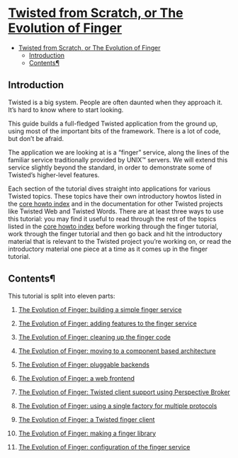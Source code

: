 # [Twisted from Scratch, or The Evolution of Finger](https://twistedmatrix.com/documents/current/core/howto/tutorial/index.html)

- [Twisted from Scratch, or The Evolution of Finger](#twisted-from-scratch-or-the-evolution-of-finger)
  - [Introduction](#introduction)
  - [Contents¶](#contents)

## Introduction

Twisted is a big system. People are often daunted when they approach it. It’s hard to know where to start looking.

This guide builds a full-fledged Twisted application from the ground up, using most of the important bits of the framework. There is a lot of code, but don’t be afraid.

The application we are looking at is a “finger” service, along the lines of the familiar service traditionally provided by UNIX™ servers. We will extend this service slightly beyond the standard, in order to demonstrate some of Twisted’s higher-level features.

Each section of the tutorial dives straight into applications for various Twisted topics. These topics have their own introductory howtos listed in the [core howto index](https://twistedmatrix.com/documents/current/core/howto/index.html) and in the documentation for other Twisted projects like Twisted Web and Twisted Words. There are at least three ways to use this tutorial: you may find it useful to read through the rest of the topics listed in the [core howto index](https://twistedmatrix.com/documents/current/core/howto/index.html) before working through the finger tutorial, work through the finger tutorial and then go back and hit the introductory material that is relevant to the Twisted project you’re working on, or read the introductory material one piece at a time as it comes up in the finger tutorial.

## Contents¶

This tutorial is split into eleven parts:

1. [The Evolution of Finger: building a simple finger service](https://twistedmatrix.com/documents/current/core/howto/tutorial/intro.html)

2. [The Evolution of Finger: adding features to the finger service](https://twistedmatrix.com/documents/current/core/howto/tutorial/protocol.html)

3. [The Evolution of Finger: cleaning up the finger code](https://twistedmatrix.com/documents/current/core/howto/tutorial/style.html)

4. [The Evolution of Finger: moving to a component based architecture](https://twistedmatrix.com/documents/current/core/howto/tutorial/components.html)

5. [The Evolution of Finger: pluggable backends](https://twistedmatrix.com/documents/current/core/howto/tutorial/backends.html)

6. [The Evolution of Finger: a web frontend](https://twistedmatrix.com/documents/current/core/howto/tutorial/web.html)

7. [The Evolution of Finger: Twisted client support using Perspective Broker](https://twistedmatrix.com/documents/current/core/howto/tutorial/pb.html)

8. [The Evolution of Finger: using a single factory for multiple protocols](https://twistedmatrix.com/documents/current/core/howto/tutorial/factory.html)

9. [The Evolution of Finger: a Twisted finger client](https://twistedmatrix.com/documents/current/core/howto/tutorial/client.html)

10. [The Evolution of Finger: making a finger library](https://twistedmatrix.com/documents/current/core/howto/tutorial/library.html)

11. [The Evolution of Finger: configuration of the finger service](https://twistedmatrix.com/documents/current/core/howto/tutorial/configuration.html)

